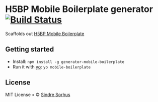 # H5BP Mobile Boilerplate generator [![Build Status](https://secure.travis-ci.org/h5bp/generator-mobile-boilerplate.png?branch=master)](http://travis-ci.org/h5bp/generator-mobile-boilerplate)

Scaffolds out [H5BP Mobile Boilerplate](http://html5boilerplate.com/mobile/)


## Getting started

- Install: `npm install -g generator-mobile-boilerplate`
- Run it with [yo](https://github.com/yeoman/yo): `yo mobile-boilerplate`


## License

MIT License • © [Sindre Sorhus](http://sindresorhus.com)
